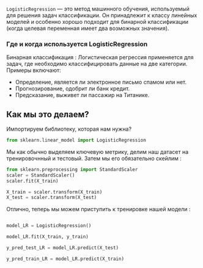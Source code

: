 `LogisticRegression` — это метод машинного обучения, используемый для решения задач классификации. Он принадлежит к классу линейных моделей и особенно хорошо подходит для бинарной классификации (когда целевая переменная имеет два возможных значения).

### Где и когда используется LogisticRegression

Бинарная классификация : Логистическая регрессия применяется для задач, где необходимо классифицировать данные на две категории. Примеры включают:
-  Определение, является ли электронное письмо спамом или нет.
- Прогнозирование, одобрит ли банк кредит.
- Предсказание, выживет ли пассажир на Титанике.

<h2>Как мы это делаем?</h2>
Импортируем библиотеку, которая нам нужна?

```python 
from sklearn.linear_model import LogisticRegression
```

Мы как обычно выделяем ключевую метрику, делим наш датасет на тренировочнный и тестовый. Затем мы его обязательно скейлим : 

```python 
from sklearn.preprocessing import StandardScaler
scaler = StandardScaler()
scaler.fit(X_train)

X_train = scaler.transform(X_train)
X_test = scaler.transform(X_test)
```

Отлично, теперь мы можем приступить к тренировке нашей модели : 

```python 

model_LR = LogisticRegression()

model_LR.fit(X_train, y_train)

y_pred_test_LR = model_LR.predict(X_test)

y_pred_train_LR = model_LR.predict(X_train)
```


